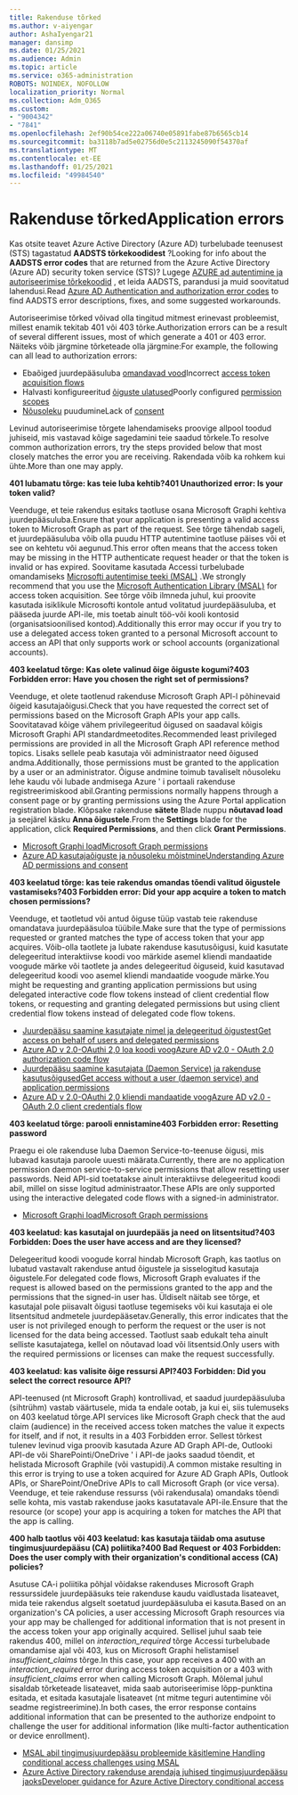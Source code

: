 ```yaml
---
title: Rakenduse tõrked
ms.author: v-aiyengar
author: AshaIyengar21
manager: dansimp
ms.date: 01/25/2021
ms.audience: Admin
ms.topic: article
ms.service: o365-administration
ROBOTS: NOINDEX, NOFOLLOW
localization_priority: Normal
ms.collection: Adm_O365
ms.custom:
- "9004342"
- "7841"
ms.openlocfilehash: 2ef90b54ce222a06740e05891fabe87b6565cb14
ms.sourcegitcommit: ba3118b7ad5e02756d0e5c2113245090f54370af
ms.translationtype: MT
ms.contentlocale: et-EE
ms.lasthandoff: 01/25/2021
ms.locfileid: "49984540"
---
```

# <a name="application-errors"></a><span data-ttu-id="e7f58-102">Rakenduse tõrked</span><span class="sxs-lookup"><span data-stu-id="e7f58-102">Application errors</span></span>

<span data-ttu-id="e7f58-103">Kas otsite teavet Azure Active Directory (Azure AD) turbelubade teenusest (STS) tagastatud **AADSTS tõrkekoodidest** ?</span><span class="sxs-lookup"><span data-stu-id="e7f58-103">Looking for info about the **AADSTS error codes** that are returned from the Azure Active Directory (Azure AD) security token service (STS)?</span></span> <span data-ttu-id="e7f58-104">Lugege [AZURE ad autentimine ja autoriseerimise tõrkekoodid](https://docs.microsoft.com/azure/active-directory/develop/reference-aadsts-error-codes) , et leida AADSTS, parandusi ja muid soovitatud lahendusi.</span><span class="sxs-lookup"><span data-stu-id="e7f58-104">Read [Azure AD Authentication and authorization error codes](https://docs.microsoft.com/azure/active-directory/develop/reference-aadsts-error-codes) to find AADSTS error descriptions, fixes, and some suggested workarounds.</span></span>

<span data-ttu-id="e7f58-105">Autoriseerimise tõrked võivad olla tingitud mitmest erinevast probleemist, millest enamik tekitab 401 või 403 tõrke.</span><span class="sxs-lookup"><span data-stu-id="e7f58-105">Authorization errors can be a result of several different issues, most of which generate a 401 or 403 error.</span></span> <span data-ttu-id="e7f58-106">Näiteks võib järgmine tõrketeade olla järgmine:</span><span class="sxs-lookup"><span data-stu-id="e7f58-106">For example, the following can all lead to authorization errors:</span></span>

- <span data-ttu-id="e7f58-107">Ebaõiged juurdepääsuluba [omandavad vood](https://docs.microsoft.com/azure/active-directory/develop/reference-aadsts-error-codes)</span><span class="sxs-lookup"><span data-stu-id="e7f58-107">Incorrect [access token acquisition flows](https://docs.microsoft.com/azure/active-directory/develop/reference-aadsts-error-codes)</span></span> 
- <span data-ttu-id="e7f58-108">Halvasti konfigureeritud [õiguste ulatused](https://docs.microsoft.com/azure/active-directory/develop/active-directory-v2-scopes)</span><span class="sxs-lookup"><span data-stu-id="e7f58-108">Poorly configured [permission scopes](https://docs.microsoft.com/azure/active-directory/develop/active-directory-v2-scopes)</span></span> 
- <span data-ttu-id="e7f58-109">[Nõusoleku](https://docs.microsoft.com/azure/active-directory/develop/active-directory-devhowto-multi-tenant-overview#understanding-user-and-admin-consent) puudumine</span><span class="sxs-lookup"><span data-stu-id="e7f58-109">Lack of [consent](https://docs.microsoft.com/azure/active-directory/develop/active-directory-devhowto-multi-tenant-overview#understanding-user-and-admin-consent)</span></span>

<span data-ttu-id="e7f58-110">Levinud autoriseerimise tõrgete lahendamiseks proovige allpool toodud juhiseid, mis vastavad kõige sagedamini teie saadud tõrkele.</span><span class="sxs-lookup"><span data-stu-id="e7f58-110">To resolve common authorization errors, try the steps provided below that most closely matches the error you are receiving.</span></span> <span data-ttu-id="e7f58-111">Rakendada võib ka rohkem kui ühte.</span><span class="sxs-lookup"><span data-stu-id="e7f58-111">More than one may apply.</span></span>

<span data-ttu-id="e7f58-112">**401 lubamatu tõrge: kas teie luba kehtib?**</span><span class="sxs-lookup"><span data-stu-id="e7f58-112">**401 Unauthorized error: Is your token valid?**</span></span>

<span data-ttu-id="e7f58-113">Veenduge, et teie rakendus esitaks taotluse osana Microsoft Graphi kehtiva juurdepääsuluba.</span><span class="sxs-lookup"><span data-stu-id="e7f58-113">Ensure that your application is presenting a valid access token to Microsoft Graph as part of the request.</span></span> <span data-ttu-id="e7f58-114">See tõrge tähendab sageli, et juurdepääsuluba võib olla puudu HTTP autentimine taotluse päises või et see on kehtetu või aegunud.</span><span class="sxs-lookup"><span data-stu-id="e7f58-114">This error often means that the access token may be missing in the HTTP authenticate request header or that the token is invalid or has expired.</span></span> <span data-ttu-id="e7f58-115">Soovitame kasutada Accessi turbelubade omandamiseks [Microsofti autentimise teeki (MSAL)](https://docs.microsoft.com/azure/active-directory/develop/msal-overview) .</span><span class="sxs-lookup"><span data-stu-id="e7f58-115">We strongly recommend that you use the [Microsoft Authentication Library (MSAL)](https://docs.microsoft.com/azure/active-directory/develop/msal-overview) for access token acquisition.</span></span> <span data-ttu-id="e7f58-116">See tõrge võib ilmneda juhul, kui proovite kasutada isiklikule Microsofti kontole antud volitatud juurdepääsuluba, et pääseda juurde API-ile, mis toetab ainult töö-või kooli kontosid (organisatsioonilised kontod).</span><span class="sxs-lookup"><span data-stu-id="e7f58-116">Additionally this error may occur if you try to use a delegated access token granted to a personal Microsoft account to access an API that only supports work or school accounts (organizational accounts).</span></span>

<span data-ttu-id="e7f58-117">**403 keelatud tõrge: Kas olete valinud õige õiguste kogumi?**</span><span class="sxs-lookup"><span data-stu-id="e7f58-117">**403 Forbidden error: Have you chosen the right set of permissions?**</span></span>

<span data-ttu-id="e7f58-118">Veenduge, et olete taotlenud rakenduse Microsoft Graph API-l põhinevaid õigeid kasutajaõigusi.</span><span class="sxs-lookup"><span data-stu-id="e7f58-118">Check that you have requested the correct set of permissions based on the Microsoft Graph APIs your app calls.</span></span> <span data-ttu-id="e7f58-119">Soovitatavad kõige vähem privilegeeritud õigused on saadaval kõigis Microsoft Graphi API standardmeetodites.</span><span class="sxs-lookup"><span data-stu-id="e7f58-119">Recommended least privileged permissions are provided in all the Microsoft Graph API reference method topics.</span></span> <span data-ttu-id="e7f58-120">Lisaks sellele peab kasutaja või administraator need õigused andma.</span><span class="sxs-lookup"><span data-stu-id="e7f58-120">Additionally, those permissions must be granted to the application by a user or an administrator.</span></span> <span data-ttu-id="e7f58-121">Õiguse andmine toimub tavaliselt nõusoleku lehe kaudu või lubade andmisega Azure ' i portaali rakenduse registreerimiskood abil.</span><span class="sxs-lookup"><span data-stu-id="e7f58-121">Granting permissions normally happens through a consent page or by granting permissions using the Azure Portal application registration blade.</span></span> <span data-ttu-id="e7f58-122">Klõpsake rakenduse **sätete** Blade nuppu **nõutavad load** ja seejärel käsku **Anna õigustele**.</span><span class="sxs-lookup"><span data-stu-id="e7f58-122">From the **Settings** blade for the application, click **Required Permissions**, and then click **Grant Permissions**.</span></span>

- [<span data-ttu-id="e7f58-123">Microsoft Graphi load</span><span class="sxs-lookup"><span data-stu-id="e7f58-123">Microsoft Graph permissions</span></span>](https://docs.microsoft.com/graph/permissions-reference) 
- [<span data-ttu-id="e7f58-124">Azure AD kasutajaõiguste ja nõusoleku mõistmine</span><span class="sxs-lookup"><span data-stu-id="e7f58-124">Understanding Azure AD permissions and consent</span></span>](https://docs.microsoft.com/azure/active-directory/develop/v2-permissions-and-consent) 

<span data-ttu-id="e7f58-125">**403 keelatud tõrge: kas teie rakendus omandas tõendi valitud õigustele vastamiseks?**</span><span class="sxs-lookup"><span data-stu-id="e7f58-125">**403 Forbidden error: Did your app acquire a token to match chosen permissions?**</span></span>

<span data-ttu-id="e7f58-126">Veenduge, et taotletud või antud õiguse tüüp vastab teie rakenduse omandatava juurdepääsuloa tüübile.</span><span class="sxs-lookup"><span data-stu-id="e7f58-126">Make sure that the type of permissions requested or granted matches the type of access token that your app acquires.</span></span> <span data-ttu-id="e7f58-127">Võib-olla taotlete ja lubate rakenduse kasutusõigusi, kuid kasutate delegeeritud interaktiivse koodi voo märkide asemel kliendi mandaatide voogude märke või taotlete ja andes delegeeritud õiguseid, kuid kasutavad delegeeritud koodi voo asemel kliendi mandaatide voogude märke.</span><span class="sxs-lookup"><span data-stu-id="e7f58-127">You might be requesting and granting application permissions but using delegated interactive code flow tokens instead of client credential flow tokens, or requesting and granting delegated permissions but using client credential flow tokens instead of delegated code flow tokens.</span></span>

- [<span data-ttu-id="e7f58-128">Juurdepääsu saamine kasutajate nimel ja delegeeritud õigustest</span><span class="sxs-lookup"><span data-stu-id="e7f58-128">Get access on behalf of users and delegated permissions</span></span>](https://docs.microsoft.com/graph/auth_v2_user) 
- [<span data-ttu-id="e7f58-129">Azure AD v 2.0-OAuthi 2,0 loa koodi voog</span><span class="sxs-lookup"><span data-stu-id="e7f58-129">Azure AD v2.0 - OAuth 2.0 authorization code flow</span></span>](https://docs.microsoft.com/azure/active-directory/develop/v2-oauth2-auth-code-flow) 
- [<span data-ttu-id="e7f58-130">Juurdepääsu saamine kasutajata (Daemon Service) ja rakenduse kasutusõigused</span><span class="sxs-lookup"><span data-stu-id="e7f58-130">Get access without a user (daemon service) and application permissions</span></span>](https://docs.microsoft.com/graph/auth_v2_service) 
- [<span data-ttu-id="e7f58-131">Azure AD v 2.0-OAuthi 2,0 kliendi mandaatide voog</span><span class="sxs-lookup"><span data-stu-id="e7f58-131">Azure AD v2.0 - OAuth 2.0 client credentials flow</span></span>](https://docs.microsoft.com/azure/active-directory/develop/v2-oauth2-client-creds-grant-flow) 

<span data-ttu-id="e7f58-132">**403 keelatud tõrge: parooli ennistamine**</span><span class="sxs-lookup"><span data-stu-id="e7f58-132">**403 Forbidden error: Resetting password**</span></span>

<span data-ttu-id="e7f58-133">Praegu ei ole rakenduse luba Daemon Service-to-teenuse õigusi, mis lubavad kasutaja paroole uuesti määrata.</span><span class="sxs-lookup"><span data-stu-id="e7f58-133">Currently, there are no application permission daemon service-to-service permissions that allow resetting user passwords.</span></span> <span data-ttu-id="e7f58-134">Neid API-sid toetatakse ainult interaktiivse delegeeritud koodi abil, millel on sisse logitud administraator.</span><span class="sxs-lookup"><span data-stu-id="e7f58-134">These APIs are only supported using the interactive delegated code flows with a signed-in administrator.</span></span>

- [<span data-ttu-id="e7f58-135">Microsoft Graphi load</span><span class="sxs-lookup"><span data-stu-id="e7f58-135">Microsoft Graph permissions</span></span>](https://docs.microsoft.com/graph/permissions-reference)

<span data-ttu-id="e7f58-136">**403 keelatud: kas kasutajal on juurdepääs ja need on litsentsitud?**</span><span class="sxs-lookup"><span data-stu-id="e7f58-136">**403 Forbidden: Does the user have access and are they licensed?**</span></span>

<span data-ttu-id="e7f58-137">Delegeeritud koodi voogude korral hindab Microsoft Graph, kas taotlus on lubatud vastavalt rakenduse antud õigustele ja sisselogitud kasutaja õigustele.</span><span class="sxs-lookup"><span data-stu-id="e7f58-137">For delegated code flows, Microsoft Graph evaluates if the request is allowed based on the permissions granted to the app and the permissions that the signed-in user has.</span></span> <span data-ttu-id="e7f58-138">Üldiselt näitab see tõrge, et kasutajal pole piisavalt õigusi taotluse tegemiseks või kui kasutaja ei ole litsentsitud andmetele juurdepääsetav.</span><span class="sxs-lookup"><span data-stu-id="e7f58-138">Generally, this error indicates that the user is not privileged enough to perform the request or the user is not licensed for the data being accessed.</span></span> <span data-ttu-id="e7f58-139">Taotlust saab edukalt teha ainult selliste kasutajatega, kellel on nõutavad load või litsentsid.</span><span class="sxs-lookup"><span data-stu-id="e7f58-139">Only users with the required permissions or licenses can make the request successfully.</span></span>

<span data-ttu-id="e7f58-140">**403 keelatud: kas valisite õige ressursi API?**</span><span class="sxs-lookup"><span data-stu-id="e7f58-140">**403 Forbidden: Did you select the correct resource API?**</span></span>

<span data-ttu-id="e7f58-141">API-teenused (nt Microsoft Graph) kontrollivad, et saadud juurdepääsuluba (sihtrühm) vastab väärtusele, mida ta endale ootab, ja kui ei, siis tulemuseks on 403 keelatud tõrge.</span><span class="sxs-lookup"><span data-stu-id="e7f58-141">API services like Microsoft Graph check that the aud claim (audience) in the received access token matches the value it expects for itself, and if not, it results in a 403 Forbidden error.</span></span> <span data-ttu-id="e7f58-142">Sellest tõrkest tulenev levinud viga proovib kasutada Azure AD Graph API-de, Outlooki API-de või SharePointi/OneDrive ' i API-de jaoks saadud tõendit, et helistada Microsoft Graphile (või vastupidi).</span><span class="sxs-lookup"><span data-stu-id="e7f58-142">A common mistake resulting in this error is trying to use a token acquired for Azure AD Graph APIs, Outlook APIs, or SharePoint/OneDrive APIs to call Microsoft Graph (or vice versa).</span></span> <span data-ttu-id="e7f58-143">Veenduge, et teie rakenduse ressurss (või rakendusala) omandaks tõendi selle kohta, mis vastab rakenduse jaoks kasutatavale API-ile.</span><span class="sxs-lookup"><span data-stu-id="e7f58-143">Ensure that the resource (or scope) your app is acquiring a token for matches the API that the app is calling.</span></span>

<span data-ttu-id="e7f58-144">**400 halb taotlus või 403 keelatud: kas kasutaja täidab oma asutuse tingimusjuurdepääsu (CA) poliitika?**</span><span class="sxs-lookup"><span data-stu-id="e7f58-144">**400 Bad Request or 403 Forbidden: Does the user comply with their organization's conditional access (CA) policies?**</span></span>

<span data-ttu-id="e7f58-145">Asutuse CA-i poliitika põhjal võidakse rakenduses Microsoft Graph ressurssidele juurdepääsuks teie rakenduse kaudu vaidlustada lisateavet, mida teie rakendus algselt soetatud juurdepääsuluba ei kasuta.</span><span class="sxs-lookup"><span data-stu-id="e7f58-145">Based on an organization's CA policies, a user accessing Microsoft Graph resources via your app may be challenged for additional information that is not present in the access token your app originally acquired.</span></span> <span data-ttu-id="e7f58-146">Sellisel juhul saab teie rakendus 400, millel on *interaction_required* tõrge Accessi turbelubade omandamise ajal või 403, kus on Microsoft Graphi helistamisel *insufficient_claims* tõrge.</span><span class="sxs-lookup"><span data-stu-id="e7f58-146">In this case, your app receives a 400 with an *interaction_required* error during access token acquisition or a 403 with *insufficient_claims* error when calling Microsoft Graph.</span></span> <span data-ttu-id="e7f58-147">Mõlemal juhul sisaldab tõrketeade lisateavet, mida saab autoriseerimise lõpp-punktina esitada, et esitada kasutajale lisateavet (nt mitme teguri autentimine või seadme registreerimine).</span><span class="sxs-lookup"><span data-stu-id="e7f58-147">In both cases, the error response contains additional information that can be presented to the authorize endpoint to challenge the user for additional information (like multi-factor authentication or device enrollment).</span></span>

- [<span data-ttu-id="e7f58-148">MSAL abil tingimusjuurdepääsu probleemide käsitlemine </span><span class="sxs-lookup"><span data-stu-id="e7f58-148">Handling conditional access challenges using MSAL </span></span>](https://docs.microsoft.com/azure/active-directory/develop/msal-handling-exceptions#conditional-access-and-claims-challenges)
- [<span data-ttu-id="e7f58-149">Azure Active Directory rakenduse arendaja juhised tingimusjuurdepääsu jaoks</span><span class="sxs-lookup"><span data-stu-id="e7f58-149">Developer guidance for Azure Active Directory conditional access</span></span>](https://docs.microsoft.com/azure/active-directory/develop/conditional-access-dev-guide)
